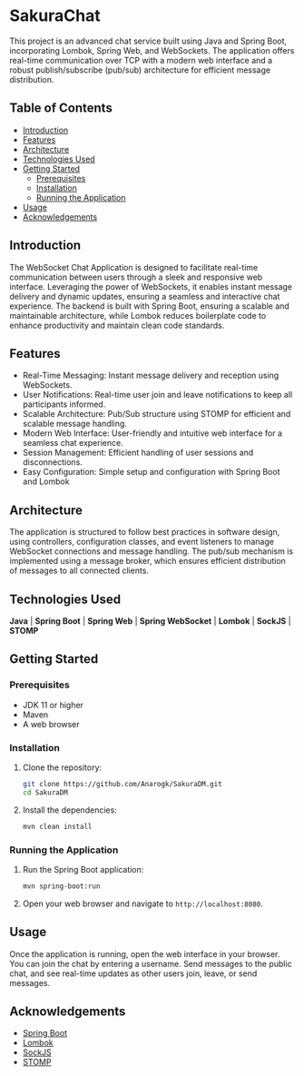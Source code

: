 
# SakuraChat

This project is an advanced chat service built using Java and Spring Boot, incorporating Lombok, Spring Web, and WebSockets. The application offers real-time communication over TCP with a modern web interface and a robust publish/subscribe (pub/sub) architecture for efficient message distribution.

## Table of Contents

- [Introduction](#introduction)
- [Features](#features)
- [Architecture](#architecture)
- [Technologies Used](#technologies-used)
- [Getting Started](#getting-started)
  - [Prerequisites](#prerequisites)
  - [Installation](#installation)
  - [Running the Application](#running-the-application)
- [Usage](#usage)
- [Acknowledgements](#acknowledgements)

## Introduction

The WebSocket Chat Application is designed to facilitate real-time communication between users through a sleek and responsive web interface. Leveraging the power of WebSockets, it enables instant message delivery and dynamic updates, ensuring a seamless and interactive chat experience. The backend is built with Spring Boot, ensuring a scalable and maintainable architecture, while Lombok reduces boilerplate code to enhance productivity and maintain clean code standards.

## Features

- Real-Time Messaging: Instant message delivery and reception using WebSockets.
- User Notifications: Real-time user join and leave notifications to keep all participants informed.
- Scalable Architecture: Pub/Sub structure using STOMP for efficient and scalable message handling.
- Modern Web Interface: User-friendly and intuitive web interface for a seamless chat experience.
- Session Management: Efficient handling of user sessions and disconnections.
- Easy Configuration: Simple setup and configuration with Spring Boot and Lombok

## Architecture

The application is structured to follow best practices in software design, using controllers, configuration classes, and event listeners to manage WebSocket connections and message handling. The pub/sub mechanism is implemented using a message broker, which ensures efficient distribution of messages to all connected clients.

## Technologies Used
**Java** | **Spring Boot** | **Spring Web** | **Spring WebSocket** | **Lombok** | **SockJS** | **STOMP**

## Getting Started

### Prerequisites

- JDK 11 or higher
- Maven
- A web browser

### Installation

1. Clone the repository:

    ```sh
    git clone https://github.com/Anarogk/SakuraDM.git
    cd SakuraDM
    ```

2. Install the dependencies:

    ```sh
    mvn clean install
    ```

### Running the Application

1. Run the Spring Boot application:

    ```sh
    mvn spring-boot:run
    ```

2. Open your web browser and navigate to `http://localhost:8080`.

## Usage

Once the application is running, open the web interface in your browser. You can join the chat by entering a username. Send messages to the public chat, and see real-time updates as other users join, leave, or send messages.


## Acknowledgements

- [Spring Boot](https://spring.io/projects/spring-boot)
- [Lombok](https://projectlombok.org/)
- [SockJS](https://github.com/sockjs/sockjs-client)
- [STOMP](https://stomp.github.io/)

